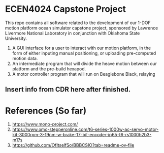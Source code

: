 # ECEN4024 Capstone Project

This repo contains all software related to the development of our 1-DOF motion platform ocean simulator capstone project, sponsored by Lawrence Livermore National Laboratory in conjunction with Oklahoma State University.

1. A GUI interface for a user to interact with our motion platform, in the form of either inputing manual positioning, or uploading pre-computed motion data.
2. An intermediate program that will divide the heave motion between our platform and the pre-build hexapod.
3. A motor controller program that will run on Beaglebone Black, relaying

Insert info from CDR here after finished.
---

# References (So far)

1. https://www.mono-project.com/
2. https://www.omc-stepperonline.com/t6-series-1000w-ac-servo-motor-kit-3000rpm-3-19nm-w-brake-17-bit-encoder-ip65-t6-rs1000h2b3-m17s
3. https://github.com/OfItselfSo/BBBCSIO?tab=readme-ov-file
